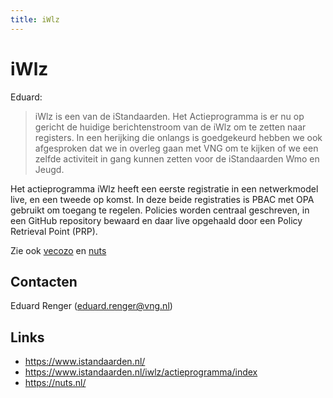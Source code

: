 ```yaml
---
title: iWlz
---
```


# iWlz
Eduard: 
> iWlz is een van de iStandaarden. 
> Het Actieprogramma is er nu op gericht de huidige berichtenstroom van de iWlz om te zetten naar registers. 
> In een herijking die onlangs is goedgekeurd hebben we ook afgesproken dat we in overleg gaan met VNG om te 
> kijken of we een zelfde activiteit in gang kunnen zetten voor de iStandaarden Wmo en Jeugd.

Het actieprogramma iWlz heeft een eerste registratie in een netwerkmodel live, en een tweede op komst.
In deze beide registraties is PBAC met OPA gebruikt om toegang te regelen. 
Policies worden centraal geschreven, in een GitHub repository bewaard en daar live opgehaald door een Policy Retrieval Point (PRP).

Zie ook [vecozo](../vecozo) en [nuts](../nuts)

## Contacten

Eduard Renger (eduard.renger@vng.nl)

## Links
- https://www.istandaarden.nl/
- https://www.istandaarden.nl/iwlz/actieprogramma/index
- https://nuts.nl/
